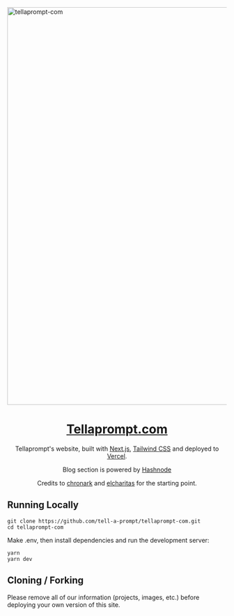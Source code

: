<img width="912" alt="tellaprompt-com" src="https://github.com/tell-a-prompt/com/public/og.png">

<div align="center">
    <a href="https://tellaprompt.com"><h1 align="center">Tellaprompt.com</h1></a>
    
Tellaprompt's website, built with [Next.js](https://nextjs.org/), [Tailwind CSS](https://tailwindcss.com/) and deployed to [Vercel](https://vercel.com/).

Blog section is powered by [Hashnode](https://tellaprompt.hashnode.dev/)

Credits to [chronark](https://github.com/chronark/chronark.com) and [elcharitas](https://github.com/elcharitas/elcharitas.wtf) for the starting point.

</div>

## Running Locally

```sh-session
git clone https://github.com/tell-a-prompt/tellaprompt-com.git
cd tellaprompt-com
```

Make .env, then install dependencies and run the development server:

```sh-session
yarn
yarn dev
```

## Cloning / Forking

Please remove all of our information (projects, images, etc.) before deploying your own version of this site.
